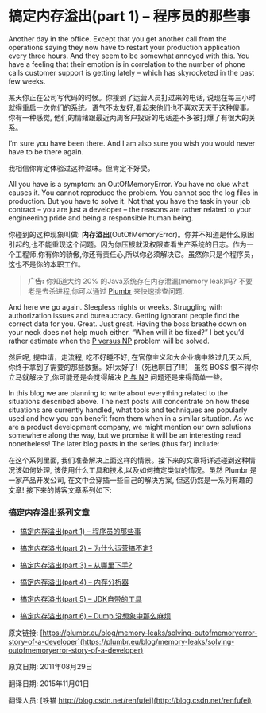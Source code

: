 搞定内存溢出(part 1) – 程序员的那些事
==

Another day in the office. Except that you get another call from the operations saying they now have to restart your production application every three hours. And they seem to be somewhat annoyed with this. You have a feeling that their emotion is in correlation to the number of phone calls customer support is getting lately – which has skyrocketed in the past few weeks.


某天你正在公司写代码的时候。你接到了运营人员打过来的电话, 说现在每三小时就得重启一次你们的系统。语气不太友好,看起来他们也不喜欢天天干这种傻事。你有一种感觉, 他们的情绪跟最近两周客户投诉的电话差不多被打爆了有很大的关系。


I’m sure you have been there. And I am also sure you wish you would never have to be there again.


我相信你肯定体验过这种滋味。但肯定不好受。



All you have is a symptom: an OutOfMemoryError. You have no clue what causes it. You cannot reproduce the problem. You cannot see the log files in production. But you have to solve it. Not that you have the task in your job contract – you are just a developer – the reasons are rather related to your engineering pride and being a responsible human being.

你碰到的这种现象叫做: **内存溢出**(OutOfMemoryError)。你并不知道是什么原因引起的,也不能重现这个问题。因为你压根就没权限查看生产系统的日志。作为一个工程师,你有你的骄傲,你还有责任心,所以你必须解决它。虽然你只是个程序员，这也不是你的本职工作。



> **广告:** 你知道大约 20% 的Java系统存在内存泄漏(memory leak)吗? 不要老是去杀进程,你可以通过 [Plumbr](https://plumbr.eu/memory-leak) 来快速排查问题.


And here we go again. Sleepless nights or weeks. Struggling with authorization issues and bureaucracy. Getting ignorant people find the correct data for you. Great. Just great. Having the boss breathe down on your neck does not help much either. “When will it be fixed?” I bet you’d rather estimate when the [P versus NP](http://en.wikipedia.org/wiki/P_versus_NP_problem) problem will be solved.


然后呢, 提申请，走流程, 吃不好睡不好, 在官僚主义和大企业病中熬过几天以后, 你终于拿到了需要的那些数据。好!太好了!（死也瞑目了!!!） 虽然 BOSS 恨不得你立马就解决了,你可能还是会觉得解决 [P 与 NP](https://zh.wikipedia.org/wiki/P/NP%E9%97%AE%E9%A2%98) 问题还是来得简单一些。


In this blog we are planning to write about everything related to the situations described above. The next posts will concentrate on how these situations are currently handled, what tools and techniques are popularly used and how you can benefit from them when in a similar situation. As we are a product development company, we might mention our own solutions somewhere along the way, but we promise it will be an interesting read nonetheless! The later blog posts in the series (thus far) include:


在这个系列里面, 我们准备解决上面这样的情景。接下来的文章将详述碰到这种情况该如何处理, 该使用什么工具和技术,以及如何搞定类似的情况。虽然 Plumbr 是一家产品开发公司, 在文中会穿插一些自己的解决方案, 但这仍然是一系列有趣的文章! 接下来的博客文章系列如下:



### 搞定内存溢出系列文章

- [搞定内存溢出(part 1) – 程序员的那些事](01_story_of_a_developer.md)

- [搞定内存溢出(part 2) – 为什么运营搞不定?](02_why_did_not_operations_solve_it.md)

- [搞定内存溢出(part 3) – 从哪里下手?](03_where_do_you_start.md)

- [搞定内存溢出(part 4) – 内存分析器](04_memory_profilers.md)

- [搞定内存溢出(part 5) – JDK自带的工具](05_JDK_Tools.md)

- [搞定内存溢出(part 6) – Dump 没想象中那么麻烦](06_Dump_is_not_a_waste.md)


原文链接: [https://plumbr.eu/blog/memory-leaks/solving-outofmemoryerror-story-of-a-developer](https://plumbr.eu/blog/memory-leaks/solving-outofmemoryerror-story-of-a-developer)

原文日期: 2011年08月29日

翻译日期: 2015年11月01日

翻译人员: [铁锚 http://blog.csdn.net/renfufei](http://blog.csdn.net/renfufei)
